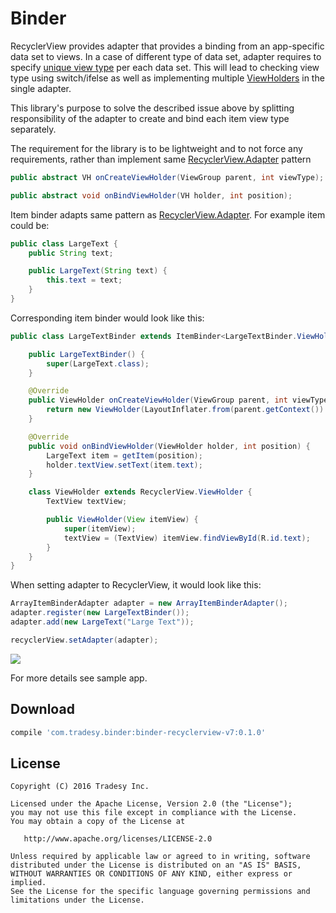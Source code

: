 Binder
=========

RecyclerView provides adapter that provides a binding from an app-specific data set to views.
In a case of different type of data set, adapter requires to specify [unique view type][viewType]
per each data set. This will lead to checking view type using switch/ifelse as well as implementing
multiple [ViewHolders][viewHolder] in the single adapter.

This library's purpose to solve the described issue above by splitting responsibility of the adapter to
create and bind each item view type separately.

The requirement for the library is to be lightweight and to not force any requirements, rather than
implement same [RecyclerView.Adapter][adapter] pattern

```java
public abstract VH onCreateViewHolder(ViewGroup parent, int viewType);

public abstract void onBindViewHolder(VH holder, int position);
```

Item binder adapts same pattern as [RecyclerView.Adapter][adapter]. For example item could be:

```java
public class LargeText {
    public String text;

    public LargeText(String text) {
        this.text = text;
    }
}
```

Corresponding item binder would look like this:

```java
public class LargeTextBinder extends ItemBinder<LargeTextBinder.ViewHolder> {

    public LargeTextBinder() {
        super(LargeText.class);
    }

    @Override
    public ViewHolder onCreateViewHolder(ViewGroup parent, int viewType) {
        return new ViewHolder(LayoutInflater.from(parent.getContext()).inflate(R.layout.large_text, parent, false));
    }

    @Override
    public void onBindViewHolder(ViewHolder holder, int position) {
        LargeText item = getItem(position);
        holder.textView.setText(item.text);
    }

    class ViewHolder extends RecyclerView.ViewHolder {
        TextView textView;

        public ViewHolder(View itemView) {
            super(itemView);
            textView = (TextView) itemView.findViewById(R.id.text);
        }
    }
}
```

When setting adapter to RecyclerView, it would look like this:

```java
ArrayItemBinderAdapter adapter = new ArrayItemBinderAdapter();
adapter.register(new LargeTextBinder());
adapter.add(new LargeText("Large Text"));

recyclerView.setAdapter(adapter);
```

![](http://imgur.com/Px3XpmB.gif)

For more details see sample app.

Download
--------

```groovy
compile 'com.tradesy.binder:binder-recyclerview-v7:0.1.0'
```

License
-------

    Copyright (C) 2016 Tradesy Inc.

    Licensed under the Apache License, Version 2.0 (the "License");
    you may not use this file except in compliance with the License.
    You may obtain a copy of the License at

       http://www.apache.org/licenses/LICENSE-2.0

    Unless required by applicable law or agreed to in writing, software
    distributed under the License is distributed on an "AS IS" BASIS,
    WITHOUT WARRANTIES OR CONDITIONS OF ANY KIND, either express or implied.
    See the License for the specific language governing permissions and
    limitations under the License.


[adapter]: http://developer.android.com/reference/android/support/v7/widget/RecyclerView.Adapter.html
[viewHolder]: http://developer.android.com/reference/android/support/v7/widget/RecyclerView.ViewHolder.html
[viewType]: http://developer.android.com/reference/android/support/v7/widget/RecyclerView.Adapter.html#getItemViewType(int)
